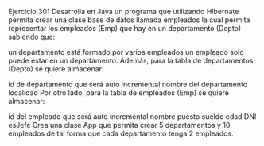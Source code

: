 Ejercicio 301
Desarrolla en Java un programa que utilizando Hibernate permita crear una clase 
base de datos llamada empleados la cual permita representar los empleados (Emp) que hay en un departamento (Depto) sabiendo que:

un departamento está formado por varios empleados
un empleado solo puede estar en un departamento.
Además, para la tabla de departamentos (Depto) se quiere almacenar:

id de departamento que será auto incremental
nombre del departamento
localidad
Por otro lado, para la tabla de empleados (Emp) se quiere almacenar:

id del empleado que será auto incremental
nombre
puesto
sueldo
edad
DNI
esJefe
Crea una clase App que permita crear 5 departamentos y 10 empleados de tal forma que cada departamento tenga 2 empleados.